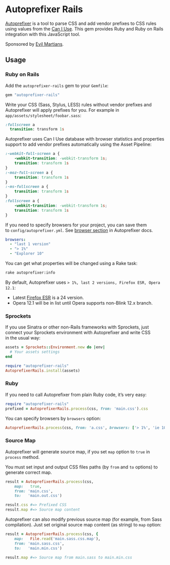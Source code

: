 ﻿# Autoprefixer Rails

[Autoprefixer](https://github.com/ai/autoprefixer) is a tool
to parse CSS and add vendor prefixes to CSS rules using values
from the [Can I Use](http://caniuse.com/). This gem provides
Ruby and Ruby on Rails integration with this JavaScript tool.

Sponsored by [Evil Martians](http://evilmartians.com/).

## Usage

### Ruby on Rails

Add the `autoprefixer-rails` gem to your `Gemfile`:

```ruby
gem "autoprefixer-rails"
```

Write your CSS (Sass, Stylus, LESS) rules without vendor prefixes
and Autoprefixer will apply prefixes for you.
For example in `app/assets/stylesheet/foobar.sass`:

```sass
:fullscreen a
  transition: transform 1s
```

Autoprefixer uses Can I Use database with browser statistics and properties
support to add vendor prefixes automatically using the Asset Pipeline:

```css
:-webkit-full-screen a {
    -webkit-transition: -webkit-transform 1s;
    transition: transform 1s
}
:-moz-full-screen a {
    transition: transform 1s
}
:-ms-fullscreen a {
    transition: transform 1s
}
:fullscreen a {
    -webkit-transition: -webkit-transform 1s;
    transition: transform 1s
}
```

If you need to specify browsers for your project, you can save them
to `config/autoprefixer.yml`. See [browser section] in Autoprefixer docs.

```yaml
browsers:
  - "last 1 version"
  - "> 1%"
  - "Explorer 10"
```

You can get what properties will be changed using a Rake task:

```sh
rake autoprefixer:info
```

By default, Autoprefixer uses `> 1%, last 2 versions, Firefox ESR, Opera 12.1`:
* Latest [Firefox ESR] is a 24 version.
* Opera 12.1 will be in list until Opera supports non-Blink 12.x branch.

[browser section]: https://github.com/ai/autoprefixer#browsers
[Firefox ESR]:     http://www.mozilla.org/en/firefox/organizations/faq/

### Sprockets

If you use Sinatra or other non-Rails frameworks with Sprockets,
just connect your Sprockets environment with Autoprefixer and write CSS
in the usual way:

```ruby
assets = Sprockets::Environment.new do |env|
  # Your assets settings
end

require "autoprefixer-rails"
AutoprefixerRails.install(assets)
```

### Ruby

If you need to call Autoprefixer from plain Ruby code, it’s very easy:

```ruby
require "autoprefixer-rails"
prefixed = AutoprefixerRails.process(css, from: 'main.css').css
```

You can specify browsers by `browsers` option:

```ruby
AutoprefixerRails.process(css, from: 'a.css', browsers: ['> 1%', 'ie 10']).css
```

### Source Map

Autoprefixer will generate source map, if you set `map` option to `true` in
`process` method.

You must set input and output CSS files paths (by `from` and `to` options)
to generate correct map.

```ruby
result = AutoprefixerRails.process(css,
    map:   true,
    from: 'main.css',
    to:   'main.out.css')

result.css #=> Prefixed CSS
result.map #=> Source map content
```

Autoprefixer can also modify previous source map (for example, from Sass
compilation). Just set original source map content (as string) to `map` option:

```ruby
result = AutoprefixerRails.process(css, {
    map:   File.read('main.sass.css.map'),
    from: 'main.sass.css',
    to:   'main.min.css')

result.map #=> Source map from main.sass to main.min.css
```
